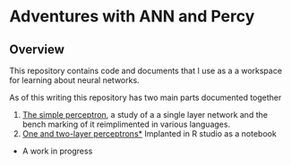# Adventures with ANN and Percy


## Overview
This repository contains code and documents that I use as a a workspace for learning about neural networks.

As of this writing this repository has two main parts documented together 

1. [The simple perceptron](doc/SimpleNet.md), a study of a a single layer network and the bench marking of it reimplimented in various languages.
2. [One and two-layer perceptrons*](https://htmlpreview.github.io/?https://github.com/louis-frayser/Ann-and-Percy/blob/master/percy+ann/R/P+A.nb.html) Implanted in R studio as a notebook

* A work in progress


